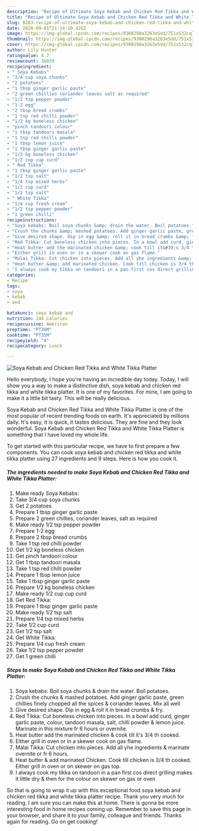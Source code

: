 ```yaml
---
description: "Recipe of Ultimate Soya Kebab and Chicken Red Tikka and White Tikka Platter"
title: "Recipe of Ultimate Soya Kebab and Chicken Red Tikka and White Tikka Platter"
slug: 6283-recipe-of-ultimate-soya-kebab-and-chicken-red-tikka-and-white-tikka-platter
date: 2020-09-01T21:14:10.426Z
image: https://img-global.cpcdn.com/recipes/9300298a3263e5dd/751x532cq70/soya-kebab-and-chicken-red-tikka-and-white-tikka-platter-recipe-main-photo.jpg
thumbnail: https://img-global.cpcdn.com/recipes/9300298a3263e5dd/751x532cq70/soya-kebab-and-chicken-red-tikka-and-white-tikka-platter-recipe-main-photo.jpg
cover: https://img-global.cpcdn.com/recipes/9300298a3263e5dd/751x532cq70/soya-kebab-and-chicken-red-tikka-and-white-tikka-platter-recipe-main-photo.jpg
author: Lily Hunter
ratingvalue: 4.7
reviewcount: 36029
recipeingredient:
- " Soya Kebabs"
- "3/4 cup soya chunks"
- "2 potatoes"
- "1 tbsp ginger garlic paste"
- "2 green chillies coriander leaves salt as required"
- "1/2 tsp pepper powder"
- "1-2 egg"
- "2 tbsp bread crumbs"
- "1 tsp red chilli powder"
- "1/2 kg boneless chicken"
- "pinch tandoori colour"
- "1 tbsp tandoori masala"
- "1 tsp red chilli powder"
- "1 tbsp lemon juice"
- "1 tbsp ginger garlic paste"
- "1/2 kg boneless chicken"
- "1/2 cup cup curd"
- " Red Tikka"
- "1 tbsp ginger garlic paste"
- "1/2 tsp salt"
- "1/4 tsp mixed herbs"
- "1/2 cup curd"
- "1/2 tsp salt"
- " White Tikka"
- "1/4 cup fresh cream"
- "1/2 tsp pepper powder"
- "1 green chilli"
recipeinstructions:
- "Soya kebabs: Boil soya chunks &amp; drain the water. Boil potatoes."
- "Crush the chunks &amp; mashed potatoes. Add ginger garlic paste, green chillies finely chopped all the spices &amp; coriander leaves. Mix all well"
- "Give desired shape. Dip in egg &amp; roll it in bread crumbs &amp; fry."
- "Red Tikka: Cut boneless chicken into pieces. In a bowl add curd, ginger garlic paste, colour, tandoori masala, salt, chilli powder &amp; lemon juice. Marinate in this mixture fr 6 hours or overnite."
- "Heat butter add the marinated chicken &amp; cook till it&#39;s 3/4 th cooked."
- "Either grill in oven or in a skewer cook on gas flame."
- "Malai Tikka: Cut chicken into pieces. Add all yhe ingredients &amp; marinate overnite or fr 6 hours."
- "Heat butter &amp; add marinated Chicken. Cook till chicken is 3/4 th cooked. Either grill in oven or on skewer on gas top."
- "I always cook my tikka on tandoori in a pan first cos direct grilling makes it little dry &amp; then for the colour on skewer on gas or oven"
categories:
- Recipe
tags:
- soya
- kebab
- and

katakunci: soya kebab and 
nutrition: 144 calories
recipecuisine: American
preptime: "PT36M"
cooktime: "PT35M"
recipeyield: "4"
recipecategory: Lunch

---
```



![Soya Kebab and Chicken Red Tikka and White Tikka Platter](https://img-global.cpcdn.com/recipes/9300298a3263e5dd/751x532cq70/soya-kebab-and-chicken-red-tikka-and-white-tikka-platter-recipe-main-photo.jpg)

Hello everybody, I hope you're having an incredible day today. Today, I will show you a way to make a distinctive dish, soya kebab and chicken red tikka and white tikka platter. It is one of my favorites. For mine, I am going to make it a little bit tasty. This will be really delicious.

Soya Kebab and Chicken Red Tikka and White Tikka Platter is one of the most popular of recent trending foods on earth. It's appreciated by millions daily. It's easy, it is quick, it tastes delicious. They are fine and they look wonderful. Soya Kebab and Chicken Red Tikka and White Tikka Platter is something that I have loved my whole life.




To get started with this particular recipe, we have to first prepare a few components. You can cook soya kebab and chicken red tikka and white tikka platter using 27 ingredients and 9 steps. Here is how you cook it.

<!--inarticleads1-->

##### The ingredients needed to make Soya Kebab and Chicken Red Tikka and White Tikka Platter:

1. Make ready  Soya Kebabs:
1. Take 3/4 cup soya chunks
1. Get 2 potatoes
1. Prepare 1 tbsp ginger garlic paste
1. Prepare 2 green chillies, coriander leaves, salt as required
1. Make ready 1/2 tsp pepper powder
1. Prepare 1-2 egg
1. Prepare 2 tbsp bread crumbs
1. Take 1 tsp red chilli powder
1. Get 1/2 kg boneless chicken
1. Get pinch tandoori colour
1. Get 1 tbsp tandoori masala
1. Take 1 tsp red chilli powder
1. Prepare 1 tbsp lemon juice
1. Take 1 tbsp ginger garlic paste
1. Prepare 1/2 kg boneless chicken
1. Make ready 1/2 cup cup curd
1. Get  Red Tikka:
1. Prepare 1 tbsp ginger garlic paste
1. Make ready 1/2 tsp salt
1. Prepare 1/4 tsp mixed herbs
1. Take 1/2 cup curd
1. Get 1/2 tsp salt
1. Get  White Tikka:
1. Prepare 1/4 cup fresh cream
1. Take 1/2 tsp pepper powder
1. Get 1 green chilli




<!--inarticleads2-->

##### Steps to make Soya Kebab and Chicken Red Tikka and White Tikka Platter:

1. Soya kebabs: Boil soya chunks &amp; drain the water. Boil potatoes.
1. Crush the chunks &amp; mashed potatoes. Add ginger garlic paste, green chillies finely chopped all the spices &amp; coriander leaves. Mix all well
1. Give desired shape. Dip in egg &amp; roll it in bread crumbs &amp; fry.
1. Red Tikka: Cut boneless chicken into pieces. In a bowl add curd, ginger garlic paste, colour, tandoori masala, salt, chilli powder &amp; lemon juice. Marinate in this mixture fr 6 hours or overnite.
1. Heat butter add the marinated chicken &amp; cook till it&#39;s 3/4 th cooked.
1. Either grill in oven or in a skewer cook on gas flame.
1. Malai Tikka: Cut chicken into pieces. Add all yhe ingredients &amp; marinate overnite or fr 6 hours.
1. Heat butter &amp; add marinated Chicken. Cook till chicken is 3/4 th cooked. Either grill in oven or on skewer on gas top.
1. I always cook my tikka on tandoori in a pan first cos direct grilling makes it little dry &amp; then for the colour on skewer on gas or oven




So that is going to wrap it up with this exceptional food soya kebab and chicken red tikka and white tikka platter recipe. Thank you very much for reading. I am sure you can make this at home. There is gonna be more interesting food in home recipes coming up. Remember to save this page in your browser, and share it to your family, colleague and friends. Thanks again for reading. Go on get cooking!
